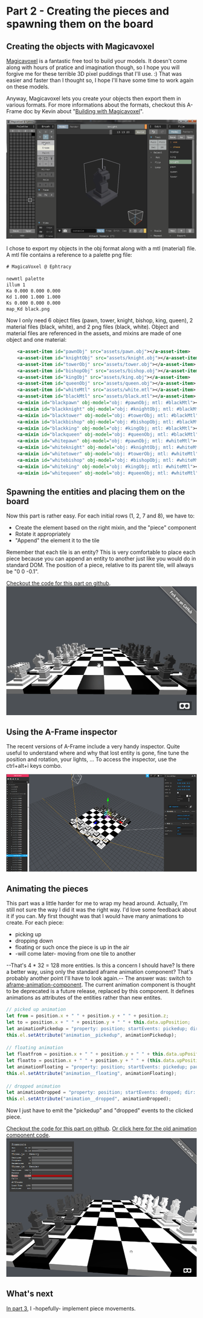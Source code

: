 # Part 2 - Creating the pieces and spawning them on the board

## Creating the objects with Magicavoxel

[Magicavoxel](https://ephtracy.github.io/) is a fantastic free tool to build your models. It doesn't come along with hours of pratice and imagination though, so I hope you will forgive me for these terrible 3D pixel puddings that I'll use. :)
That was easier and faster than I thought so, I hope I'll have some time to work again on these models.

Anyway, Magicavoxel lets you create your objects then export them in various formats.
For more informations about the formats, checkout this A-Frame doc by Kevin about "[Building with Magicavoxel](https://github.com/aframevr/aframe/blob/master/docs/guides/building-with-magicavoxel.md)".

![alt text](img/magicavoxel.gif "Finishing the knight piece object whith Magicavoxel")

I chose to export my objects in the obj format along with a mtl (material) file. A mtl file contains a reference to a palette png file:

```
# MagicaVoxel @ Ephtracy

newmtl palette
illum 1
Ka 0.000 0.000 0.000
Kd 1.000 1.000 1.000
Ks 0.000 0.000 0.000
map_Kd black.png
```

Now I only need 6 object files (pawn, tower, knight, bishop, king, queen), 2 material files (black, white), and 2 png files (black, white).
Object and material files are referenced in the assets, and mixins are made of one object and one material:

```xml
    <a-asset-item id="pawnObj" src="assets/pawn.obj"></a-asset-item>
    <a-asset-item id="knightObj" src="assets/knight.obj"></a-asset-item>
    <a-asset-item id="towerObj" src="assets/tower.obj"></a-asset-item>
    <a-asset-item id="bishopObj" src="assets/bishop.obj"></a-asset-item>
    <a-asset-item id="kingObj" src="assets/king.obj"></a-asset-item>
    <a-asset-item id="queenObj" src="assets/queen.obj"></a-asset-item>
    <a-asset-item id="whiteMtl" src="assets/white.mtl"></a-asset-item>
    <a-asset-item id="blackMtl" src="assets/black.mtl"></a-asset-item>
    <a-mixin id="blackpawn" obj-model="obj: #pawnObj; mtl: #blackMtl"></a-mixin>
    <a-mixin id="blackknight" obj-model="obj: #knightObj; mtl: #blackMtl"></a-mixin>
    <a-mixin id="blacktower" obj-model="obj: #towerObj; mtl: #blackMtl"></a-mixin>
    <a-mixin id="blackbishop" obj-model="obj: #bishopObj; mtl: #blackMtl"></a-mixin>
    <a-mixin id="blackking" obj-model="obj: #kingObj; mtl: #blackMtl"></a-mixin>
    <a-mixin id="blackqueen" obj-model="obj: #queenObj; mtl: #blackMtl"></a-mixin>
    <a-mixin id="whitepawn" obj-model="obj: #pawnObj; mtl: #whiteMtl"></a-mixin>
    <a-mixin id="whiteknight" obj-model="obj: #knightObj; mtl: #whiteMtl"></a-mixin>
    <a-mixin id="whitetower" obj-model="obj: #towerObj; mtl: #whiteMtl"></a-mixin>
    <a-mixin id="whitebishop" obj-model="obj: #bishopObj; mtl: #whiteMtl"></a-mixin>
    <a-mixin id="whiteking" obj-model="obj: #kingObj; mtl: #whiteMtl"></a-mixin>
    <a-mixin id="whitequeen" obj-model="obj: #queenObj; mtl: #whiteMtl"></a-mixin>
```

## Spawning the entities and placing them on the board

Now this part is rather easy. For each initial rows (1, 2, 7 and 8), we have to:
* Create the element based on the right mixin, and the "piece" component
* Rotate it appropriately
* "Append" the element it to the tile

Remember that each tile is an entity? This is very comfortable to place each piece because you can append an entity to another just like you would do in standard DOM. The position of a piece, relative to its parent tile, will always be "0 0 -0.1".

[Checkout the code for this part on github](https://github.com/macmorning/aframe-chess/tree/7fd25482f65a576923a6309032c251e2a03b14a9).
![alt text](img/chessboard_pieces.gif "Board preview")


## Using the A-Frame inspector

The recent versions of A-Frame include a very handy inspector. Quite useful to understand where and why that lost entity is gone, fine tune the position and rotation, your lights, ...
To access the inspector, use the ctrl+alt+i keys combo.

![alt text](img/aframe_inspector.png "A-Frame inspector")

## Animating the pieces

This part was a little harder for me to wrap my head around. Actually, I'm still not sure the way I did it was the right way. I'd love some feedback about it if you can.
My first thought was that I would have many animations to create. For each piece:
* picking up
* dropping down
* floating or such once the piece is up in the air
* -will come later- moving from one tile to another

--That's 4 * 32 = 128 more entities. Is this a concern I should have? Is there a better way, using only the standard aframe animation component? That's probably another point I'll have to look again.-- The answer was: switch to [aframe-animation-component](https://www.npmjs.com/package/aframe-animation-component). The current animation component is thought to be deprecated is a future release, replaced by this component. It defines animations as attributes of the entities rather than new entites.

```javascript
// picked up animation
let from = position.x + " " + position.y + " " + position.z;
let to = position.x + " " + position.y + " " + this.data.upPosition;
let animationPickedup = "property: position; startEvents: pickedup; dir: alternate; dur: 500;easing: easeInSine; from:" + from + "; to:" + to;
this.el.setAttribute("animation__pickedup", animationPickedup);

// floating animation
let floatfrom = position.x + " " + position.y + " " + this.data.upPosition;
let floatto = position.x + " " + position.y + " " + (this.data.upPosition + 0.1);
let animationFloating = "property: position; startEvents: pickedup; pauseEvents: dropped; dir: alternate; delay: 500;dur: 1000;easing: easeInSine; loop: true; from:" + floatfrom + "; to:" + floatto;
this.el.setAttribute("animation__floating", animationFloating);

// dropped animation
let animationDropped = "property: position; startEvents: dropped; dir: alternate; dur: 500;easing: easeInSine; from:" + to + "; to:" + from;
this.el.setAttribute("animation__dropped", animationDropped);
```

Now I just have to emit the "pickedup" and "dropped" events to the clicked piece.

[Checkout the code for this part on github](https://github.com/macmorning/aframe-chess/tree/3bb954d7183cc5fff6cf5f7fb99940bf945eeb1d).
[Or click here for the old animation component code](https://github.com/macmorning/aframe-chess/tree/92e04c1c24242d2bbf8e579865e183fd92c7511e).
![alt text](img/chessboard_pieces_animated.gif "Board preview")


## What's next

[In part 3](https://github.com/macmorning/aframe-chess/blob/master/docs/doc-part3.md), I -hopefully- implement piece movements.